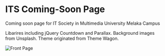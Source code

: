 # ITS Coming-Soon Page

Coming soon page for IT Society in Multimedia University Melaka Campus

Libarires including jQuery Countdown and Parallax.
Background images from Unsplash.
Theme originated from Theme Wagon.

![Front Page](/images/Capture.PNG?raw=true "Front Page")

